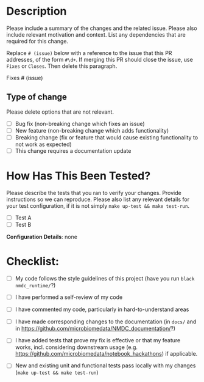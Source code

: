 # Description

Please include a summary of the changes and the related issue. Please also include relevant motivation and context. List any dependencies that are required for this change.

Replace `# (issue)` below with a reference to the issue that this PR addresses, of the form `#\d+`. If merging this PR should close the issue, use `Fixes` or `Closes`. Then delete this paragraph.

Fixes # (issue)

## Type of change

Please delete options that are not relevant.

- [ ] Bug fix (non-breaking change which fixes an issue)
- [ ] New feature (non-breaking change which adds functionality)
- [ ] Breaking change (fix or feature that would cause existing functionality to not work as expected)
- [ ] This change requires a documentation update

# How Has This Been Tested?

Please describe the tests that you ran to verify your changes. Provide instructions so we can reproduce. Please also list any relevant details for your test configuration, if it is not simply `make up-test && make test-run`.

- [ ] Test A
- [ ] Test B

**Configuration Details**: none

# Checklist:

- [ ] My code follows the style guidelines of this project (have you run `black nmdc_runtime/`?)
- [ ] I have performed a self-review of my code
- [ ] I have commented my code, particularly in hard-to-understand areas
- [ ] I have made corresponding changes to the documentation (in `docs/` and in <https://github.com/microbiomedata/NMDC_documentation/>?)
- [ ] I have added tests that prove my fix is effective or that my feature works, incl. considering downstream usage (e.g. <https://github.com/microbiomedata/notebook_hackathons>) if applicable.
- [ ] New and existing unit and functional tests pass locally with my changes (`make up-test && make test-run`)


